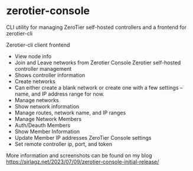 # zerotier-console
CLI utility for managing ZeroTier self-hosted controllers and a frontend for zerotier-cli

Zerotier-cli client frontend
 - View node info
- Join and Leave networks from Zerotier Console
Zerotier self-hosted controller management
- Shows controller information
- Create networks
- Can either create a blank network or create one with a few settings – name, and IP address range for now.
- Manage networks
- Show network information
- Manage routes, network name, and IP ranges
- Manage Network Members
- Auth/Deauth Members
- Show Member Information
- Update Member IP addresses
ZeroTier Console settings
- Set remote controller ip, port, and token

More information and screenshots can be found on my blog
https://sirlagz.net/2023/07/09/zerotier-console-initial-release/
